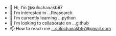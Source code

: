- 👋 Hi, I’m @sulochanakb97
- 👀 I’m interested in ...Reasearch   
- 🌱 I’m currently learning ...python
- 💞️ I’m looking to collaborate on ...github 
- 📫 How to reach me ...sulochanakb97@gmail.com

<!---
sulochanakb97/sulochanakb97 is a ✨ special ✨ repository because its `README.md` (this file) appears on your GitHub profile.
You can click the Preview link to take a look at your changes.
--->
